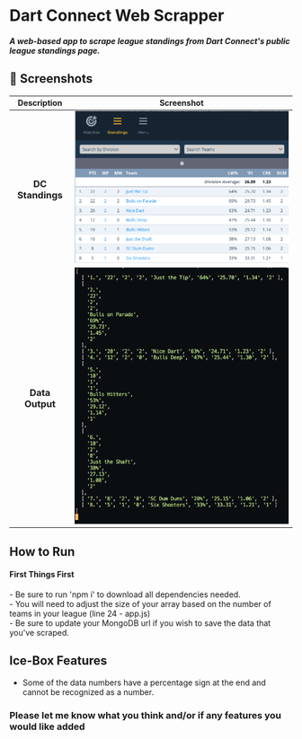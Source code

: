 <div>

# Dart Connect Web Scrapper

##### A web-based app to scrape league standings from Dart Connect's public league standings page.

</div>

## :camera_flash: Screenshots

|             Description              | Screenshot                                    |
| :----------------------------------: | --------------------------------------------- |
| <h3 align="center">DC Standings</h3> | <img src="images/dcScreen.png" width="700" /> |
| <h3 align="center">Data Output</h3>  | <img src="images/dataOutput.png" width="700"> |

</div>

<div>

## How to Run

#### First Things First

<p>
- Be sure to run 'npm i' to download all dependencies needed.<br>
- You will need to adjust the size of your array based on the number of teams in your league (line 24 - app.js)<br>
- Be sure to update your MongoDB url if you wish to save the data that you've scraped. <br>
</p>

## Ice-Box Features

- Some of the data numbers have a percentage sign at the end and cannot be recognized as a number.

### Please let me know what you think and/or if any features you would like added
